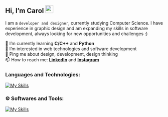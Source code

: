 ## Hi, I’m Carol <img src="https://media.giphy.com/media/hvRJCLFzcasrR4ia7z/giphy.gif" width="25">

I am a `developer and designer`, currently studying Computer Science. I have experience in graphic design and am expanding my skills in software development, always looking for new opportunities and challenges :)

🔭 I’m currently learning **C/C++** and **Python** </br>
🤖 I’m interested in web technologies and software development </br>
💬 Ping me about design, development, design thinking </br>
📫 How to reach me: **[LinkedIn](https://www.linkedin.com/in/carolinelais/)** and **[Instagram](https://www.instagram.com/carolinelaisg/)**

### Languages and Technologies:

[![My Skills](https://skillicons.dev/icons?i=html,css,python,js,c,cpp,php,bootstrap&theme=dark)](https://skillicons.dev)

### ⚙️ Softwares and Tools:

[![My Skills](https://skillicons.dev/icons?i=git,github,vscode,figma,ai,ps&theme=dark)](https://skillicons.dev)
